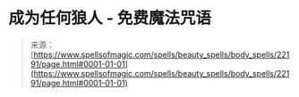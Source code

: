 <!--yml

category: 未分类

date: 2024-06-12 19:06:16

-->

# 成为任何狼人 - 免费魔法咒语

> 来源：[https://www.spellsofmagic.com/spells/beauty_spells/body_spells/22191/page.html#0001-01-01](https://www.spellsofmagic.com/spells/beauty_spells/body_spells/22191/page.html#0001-01-01)
